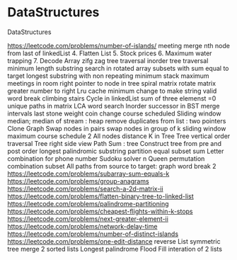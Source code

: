 # DataStructures
DataStructures

https://leetcode.com/problems/number-of-islands/
meeting merge
nth node from last of linkedList
4. Flatten List
5. Stock prices
6. Maximum water trapping
7. Decode Array
zifg zag tree traversal
inorder tree traversal
minimum length substring
search in rotated array
subsets with sum equal to target
longest substring with non repeating
minimum stack
maximum meetings in room
right pointer to node in tree
spiral matrix
rotate matrix
greater number to right
Lru cache
minimum change to make string valid
word break 
climbing stairs
Cycle in linkedList
sum of three elemenst =0
unique paths in matrix
LCA
word search 
Inorder successor in BST
merge intervals
last stone weight
coin change
course scheduled
Sliding window median; median of stream : heap
remove duplicates from list : two pointers
Clone Graph
Swap nodes in pairs
swap nodes in group of k
sliding window maximum
course schedule 2
All nodes distance K in Tree
Tree vertical order traversal
Tree right side view
Path Sum : tree
Construct tree from pre and post order
longest palindromic substring
partition equal subset sum
Letter combination for phone number
Sudoku solver
n Queen
permutation
combination
subset
All paths from source to target: graph
word break 2
https://leetcode.com/problems/subarray-sum-equals-k
https://leetcode.com/problems/group-anagrams
https://leetcode.com/problems/search-a-2d-matrix-ii
https://leetcode.com/problems/flatten-binary-tree-to-linked-list
https://leetcode.com/problems/palindrome-partitioning
https://leetcode.com/problems/cheapest-flights-within-k-stops
https://leetcode.com/problems/next-greater-element-ii
https://leetcode.com/problems/network-delay-time
https://leetcode.com/problems/number-of-distinct-islands
https://leetcode.com/problems/one-edit-distance
reverse List
symmetric tree
merge 2 sorted lists
Longest palindrome
Flood Fill
interation of 2 lists
